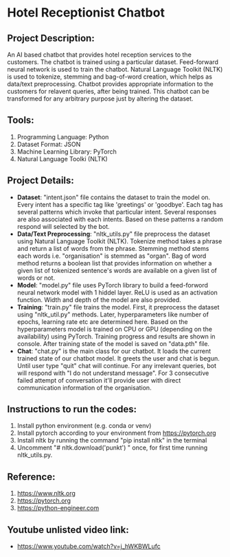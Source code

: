 # Hotel Receptionist Chatbot

## Project Description:
An AI based chatbot that provides hotel reception services to the customers. The chatbot is trained using a particular dataset. Feed-forward neural network is used to train
the chatbot. Natural Language Toolkit (NLTK) is used to tokenize, stemming and bag-of-word creation, which helps as data/text preprocessing. Chatbot provides appropriate information to the customers for relavent queries, after being trained. This chatbot can be transformed for any arbitrary purpose just by altering the dataset.

## Tools:
1. Programming Language: Python
2. Dataset Format: JSON
3. Machine Learning Library: PyTorch
4. Natural Language Toolki (NLTK)

## Project Details:
* **Dataset**: "intent.json" file contains the dataset to train the model on. Every intent has a specific tag like 'greetings' or 'goodbye'. Each tag has several patterns which 
invoke that particular intent. Several responses are also associated with each intents. Based on these patterns a random respond will selected by the bot.
* **Data/Text Preprocessing**: "nltk_utils.py" file preprocess the dataset using Natural Language Toolkit (NLTK). Tokenize method takes a phrase and return a list of words from 
the phrase. Stemming method stems each words i.e. "organisation" is stemmed as "organ". Bag of word method returns a boolean list that provides information on whether a given 
list of tokenized sentence's words are available on a given list of words or not.
* **Model**: "model.py" file uses PyTorch library to build a feed-forword neural network model with 1 hiddel layer. ReLU is used as an activation function. Width and depth of 
the model are also provided.
* **Training**: "train.py" file trains the model. First, it preprocess the dataset using "nltk_util.py" methods. Later, hyperparameters like number of epochs, learning rate etc
are determined here. Based on the hyperparameters model is trained on CPU or GPU (depending on the availability) using PyTorch. Training progress and results are shown in
console. After training state of the model is saved on "data.pth" file. 
* **Chat**: "chat.py" is the main class for our chatbot. It loads the current trained state of our chatbot model. It greets the user and chat is begun. Until user type "quit" 
chat will continue. For any irrelevant queries, bot will respond with "I do not understand message". For 3 consecutive failed attempt of conversation it'll provide user with 
direct communication information of the organisation.

## Instructions to run the codes: 
1. Install python environment (e.g. conda or venv) 
2. Install pytorch according to your environment from https://pytorch.org 
3. Install nltk by running the command "pip install nltk" in the terminal 
4. Uncomment "# nltk.download('punkt') " once, for first time running nltk_utils.py.  

## Reference: 
1. https://www.nltk.org 
2. https://pytorch.org
3. https://python-engineer.com

## Youtube unlisted video link:
* https://www.youtube.com/watch?v=j_hWKBWLufc
